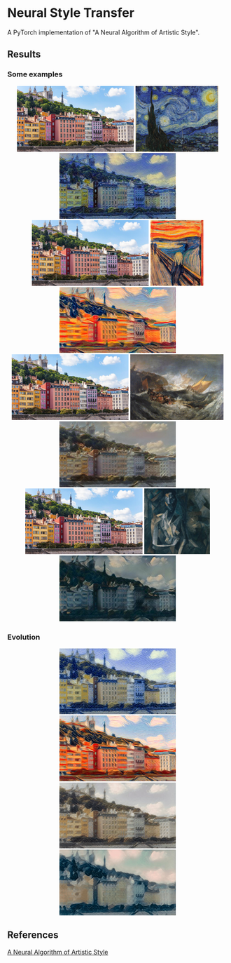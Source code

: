 # Neural Style Transfer
A PyTorch implementation of "A Neural Algorithm of Artistic Style".

## Results

### Some examples

<div align="center">
  <img src="./images/content/lyon.jpg" alt="Content image" height="150" />
  <img src="./images/style/starry-night.jpg" alt="Style image" height="150" />
  <img src="./images/final/starry-night/lyon-starry-night.jpg" alt="Output image" height="150"/>
</div>

<div align="center">
  <img src="./images/content/lyon.jpg" alt="Content image" height="150" />
  <img src="./images/style/der-schrei.jpg" alt="Style image" height="150" />
  <img src="./images/final/der-schrei/lyon-der-schrei.jpg" alt="Output image" height="150"/>
</div>

<div align="center">
  <img src="./images/content/lyon.jpg" alt="Content image" height="150" />
  <img src="./images/style/minotaur.jpg" alt="Style image" height="150" />
  <img src="./images/final/minotaur/lyon-minotaur.jpg" alt="Output image" height="150"/>
</div>

<div align="center">
  <img src="./images/content/lyon.jpg" alt="Content image" height="150" />
  <img src="./images/style/picasso.jpg" alt="Style image" height="150" />
  <img src="./images/final/picasso/lyon-picasso.jpg" alt="Output image" height="150"/>
</div>

### Evolution

<div align="center" >
  <img src="./images/final/starry-night/evolution.gif" alt="Evolution" height="150" />
  <img src="./images/final/der-schrei/evolution.gif" alt="Evolution" height="150" />
  <img src="./images/final/minotaur/evolution.gif" alt="Evolution" height="150" />
  <img src="./images/final/picasso/evolution.gif" alt="Evolution" height="150" />
</div>

## References

[A Neural Algorithm of Artistic Style](https://arxiv.org/pdf/1508.06576.pdf)
